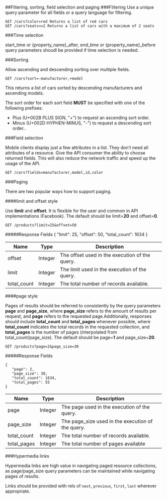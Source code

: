 ##Filtering, sorting, field selection and paging
###Filtering
Use a unique query parameter for all fields or a query language for filtering.

	GET /cars?color=red Returns a list of red cars
	GET /cars?seats<=2 Returns a list of cars with a maximum of 2 seats
 
###Time selection

start_time or {property_name}_after, end_time or {property_name}_before query parameters shoudl be provided if time selection is needed.

###Sorting

Allow ascending and descending sorting over multiple fields.

	GET /cars?sort=-manufactorer,+model
 

This returns a list of cars sorted by descending manufacturers and ascending models.

The sort order for each sort field **MUST** be specified with one of the following prefixes:

- Plus (U+002B PLUS SIGN, "+") to request an ascending sort order.
- Minus (U+002D HYPHEN-MINUS, "-") to request a descending sort order..

###Field selection

Mobile clients display just a few attributes in a list. They don’t need all attributes of a resource. Give the API consumer the ability to choose returned fields. This will also reduce the network traffic and speed up the usage of the API.

	GET /cars?fields=manufacturer,model,id,color
 

###Paging

There are two popular ways how to support paging.

####limit and offset style

Use **limit** and **offset**. It is flexible for the user and common in API implementations (Facebook). The default should be limit=**20** and offset=**0**.

	GET /products?limit=25&offset=50
 

#####Response Fields
	{ 
	   "limit": 25,
	   "offset": 50,
	   "total_count": 1634
	} 
	 
|Name|Type|Description|
|---|---|---|
|offset|Integer|The offset used in the execution of the query.| 
|limit|Integer|The limit used in the execution of the query.| 
|total_count|Integer|The total number of records available.| 

####page style

Pages of results should be referred to consistently by the query parameters **page** and **page_size**, where **page_size** refers to the amount of results per request, and **page** refers to the requested page.Additionally, responses should include **total_count** and **total_pages** whenever possible, where **total_count** indicates the total records in the requested collection, and **total_pages** is the number of pages (interpolated from total_count/page_size).
The default should be page=**1** and page_size=**20**.

	GET /products?page=2&page_size=30
 

#####Response Fields

	{ 
	   "page": 2,
	   "page_size": 30,
	   "total_count": 1634,
	   "total_pages": 55
	} 

|Name|Type|Description|
|---|---|---|
|page|Integer|The page used in the execution of the query.|
|page_size|Integer|The page_size used in the execution of the query.|
|total_count|Integer|The total number of records available.| 
|total_pages|Integer|The total number of pages available| 

###Hypermedia links

Hypermedia links are high value in navigating paged resource collections, as page/page_size query parameters can be maintained while navigating pages of results.

Links should be provided with rels of `next`, `previous`, `first`, `last` wherever appropriate.

 

 
